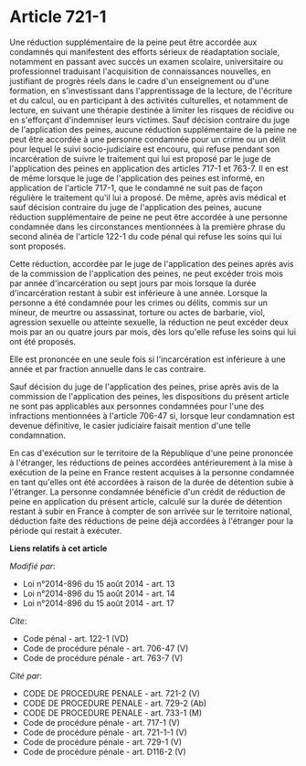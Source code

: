# Article 721-1

Une réduction supplémentaire de la peine peut être accordée aux condamnés qui manifestent des efforts sérieux de réadaptation
sociale, notamment en passant avec succès un examen scolaire, universitaire ou professionnel traduisant l'acquisition de
connaissances nouvelles, en justifiant de progrès réels dans le cadre d'un enseignement ou d'une formation, en s'investissant
dans l'apprentissage de la lecture, de l'écriture et du calcul, ou en participant à des activités culturelles, et notamment
de lecture, en suivant une thérapie destinée à limiter les risques de récidive ou en s'efforçant d'indemniser leurs victimes.
Sauf décision contraire du juge de l'application des peines, aucune réduction supplémentaire de la peine ne peut être
accordée à une personne condamnée pour un crime ou un délit pour lequel le suivi socio-judiciaire est encouru, qui refuse
pendant son incarcération de suivre le traitement qui lui est proposé par le juge de l'application des peines en application
des articles 717-1 et 763-7. Il en est de même lorsque le juge de l'application des peines est informé, en application de
l'article 717-1, que le condamné ne suit pas de façon régulière le traitement qu'il lui a proposé. De même, après avis
médical et sauf décision contraire du juge de l'application des peines, aucune réduction supplémentaire de peine ne peut être
accordée à une personne condamnée dans les circonstances mentionnées à la première phrase du second alinéa de l'article 122-1
du code pénal qui refuse les soins qui lui sont proposés. 

Cette réduction, accordée par le juge de l'application des peines après avis de la commission de l'application des peines, ne
peut excéder trois mois par année d'incarcération ou sept jours par mois lorsque la durée d'incarcération restant à subir est
inférieure à une année. Lorsque la personne a été condamnée pour les crimes ou délits, commis sur un mineur, de meurtre ou
assassinat, torture ou actes de barbarie, viol, agression sexuelle ou atteinte sexuelle, la réduction ne peut excéder deux
mois par an ou quatre jours par mois, dès lors qu'elle refuse les soins qui lui ont été proposés. 

Elle est prononcée en une seule fois si l'incarcération est inférieure à une année et par fraction annuelle dans le cas
contraire. 

Sauf décision du juge de l'application des peines, prise après avis de la commission de l'application des peines, les
dispositions du présent article ne sont pas applicables aux personnes condamnées pour l'une des infractions mentionnées à
l'article 706-47 si, lorsque leur condamnation est devenue définitive, le casier judiciaire faisait mention d'une telle
condamnation. 

En cas d'exécution sur le territoire de la République d'une peine prononcée à l'étranger, les réductions de peines accordées
antérieurement à la mise à exécution de la peine en France restent acquises à la personne condamnée en tant qu'elles ont été
accordées à raison de la durée de détention subie à l'étranger. La personne condamnée bénéficie d'un crédit de réduction de
peine en application du présent article, calculé sur la durée de détention restant à subir en France à compter de son arrivée
sur le territoire national, déduction faite des réductions de peine déjà accordées à l'étranger pour la période qui restait à
exécuter.

**Liens relatifs à cet article**

_Modifié par_:

  - Loi n°2014-896 du 15 août 2014 - art. 13
  - Loi n°2014-896 du 15 août 2014 - art. 14
  - Loi n°2014-896 du 15 août 2014 - art. 17

_Cite_:

  - Code pénal - art. 122-1 (VD)
  - Code de procédure pénale - art. 706-47 (V)
  - Code de procédure pénale - art. 763-7 (V)

_Cité par_:

  - CODE DE PROCEDURE PENALE - art. 721-2 (V)
  - CODE DE PROCEDURE PENALE - art. 729-2 (Ab)
  - CODE DE PROCEDURE PENALE - art. 733-1 (M)
  - Code de procédure pénale - art. 717-1 (V)
  - Code de procédure pénale - art. 721-1-1 (V)
  - Code de procédure pénale - art. 729-1 (V)
  - Code de procédure pénale - art. D116-2 (V)
